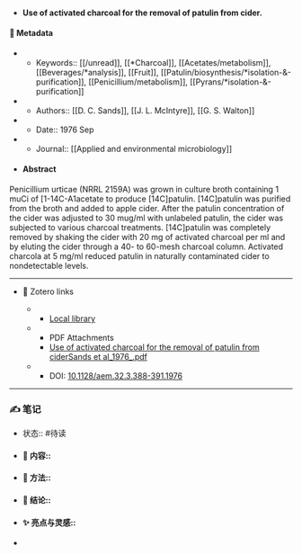 - #### Use of activated charcoal for the removal of patulin from cider.

#### 🔢 Metadata

  - * Keywords:: [[/unread]], [[*Charcoal]], [[Acetates/metabolism]], [[Beverages/*analysis]], [[Fruit]], [[Patulin/biosynthesis/*isolation-&-purification]], [[Penicillium/metabolism]], [[Pyrans/*isolation-&-purification]]

  - * Authors:: [[D. C. Sands]], [[J. L. McIntyre]], [[G. S. Walton]]

  - * Date:: 1976 Sep

  - * Journal:: [[Applied and environmental microbiology]]

- #### Abstract

Penicillium urticae (NRRL 2159A) was grown in culture broth containing 1 muCi of [1-14C-A1acetate to produce [14C]patulin. [14C]patulin was purified from the  broth and added to apple cider. After the patulin concentration of the cider was  adjusted to 30 mug/ml with unlabeled patulin, the cider was subjected to various  charcoal treatments. [14C]patulin was completely removed by shaking the cider  with 20 mg of activated charcoal per ml and by eluting the cider through a 40- to  60-mesh charcoal column. Activated charcola at 5 mg/ml reduced patulin in  naturally contaminated cider to nondetectable levels.


---

- 🔗 Zotero links

  - * [Local library](zotero://select/items/1_2H6Z6RPQ)

  - * PDF Attachments
	- [Use of activated charcoal for the removal of patulin from ciderSands et al_1976_.pdf](zotero://open-pdf/library/items/XNRCIEQQ)

  - * DOI: [10.1128/aem.32.3.388-391.1976](https://doi.org/10.1128/aem.32.3.388-391.1976)

---

### ✍️ 笔记

  - 状态:: #待读

* 
  #### 📖 内容:: 
* 
  #### 🧫 方法:: 
* 
  #### 💽 结论:: 
* 
  #### ✨ 亮点与灵感:: 
* 
